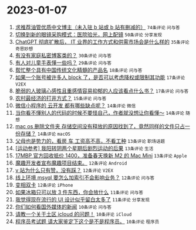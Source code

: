 # 2023-01-07

1. [求推荐油管优质中文博主（未入驻 b 站或 b 站有删减的）](https://www.v2ex.com/t/907150) `74条评论` `问与答`
1. [切换到新的眼镜采购模式：医院验光，网上配镜](https://www.v2ex.com/t/907144) `50条评论` `分享发现`
1. [ChatGPT 彻底扩散后， IT 业界的工作方式和供需市场会是什么样的](https://www.v2ex.com/t/907132) `35条评论` `奇思妙想`
1. [有没有家庭私密博客类的？](https://www.v2ex.com/t/907121) `30条评论` `问与答`
1. [有人对儿童手表懂一些吗？](https://www.v2ex.com/t/907142) `29条评论` `问与答`
1. [帮忙整个具有中国传统文化精髓的产品名](https://www.v2ex.com/t/907158) `18条评论` `问与答`
1. [如果一个账号被许多人 block 了，是否可以考虑降权或限制其功能](https://www.v2ex.com/t/907182) `17条评论` `V2EX`
1. [脆弱的人玻璃心感性且重感情容易抑郁的人应该看点什么书？](https://www.v2ex.com/t/907140) `17条评论` `问与答`
1. [农村最经济的打井方式？](https://www.v2ex.com/t/907156) `15条评论` `问与答`
1. [微信小程序的 云开发 都有哪些缺点呢？](https://www.v2ex.com/t/907183) `14条评论` `微信`
1. [当你看不懂别人的代码的时候不要怪自己，作者就没想让你看懂～](https://www.v2ex.com/t/907127) `14条评论` `随想`
1. [mac os 删除文件夹 存储空间没有释放的原因找到了，竟然同样的文件只占一份存储？](https://www.v2ex.com/t/907122) `14条评论` `macOS`
1. [父母也是势力的，看房 车 工资高不高，不看工种](https://www.v2ex.com/t/907204) `13条评论` `职场话题`
1. [[运动参考] 我阳转阴两个星期后剧烈运动的后果](https://www.v2ex.com/t/907131) `13条评论` `生活`
1. [17MBP 官方回收抵价 1400，准备春天换新 M2 的 Mac Mini](https://www.v2ex.com/t/907130) `13条评论` `Apple`
1. [魔趣开发者宣布魔趣项目结束。](https://www.v2ex.com/t/907231) `12条评论` `Android`
1. [v 站为什么只有赞，没有踩？](https://www.v2ex.com/t/907197) `12条评论` `V2EX`
1. [线上环境 msyql 要怎么加索引不会影响业务？](https://www.v2ex.com/t/907162) `12条评论` `问与答`
1. [变相双卡](https://www.v2ex.com/t/907134) `12条评论` `iPhone`
1. [如果冰箱只可以放 3 件东西，你会放什么](https://www.v2ex.com/t/907207) `11条评论` `问与答`
1. [我觉得现在流行的 UI 设计似乎留白太多了](https://www.v2ex.com/t/907155) `11条评论` `分享发现`
1. [你们如何看国外媒体的新闻](https://www.v2ex.com/t/907227) `10条评论` `问与答`
1. [请教一个关于土区 icloud 的问题！](https://www.v2ex.com/t/907179) `10条评论` `iCloud`
1. [程序员考试题 请大家鉴定下这个是不是程序员。](https://www.v2ex.com/t/907170) `10条评论` `程序员`

